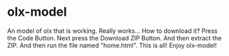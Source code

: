 # olx-model
An model of olx that is working.
Really works...
How to download it?
Press the Code Button.
Next press the Download ZIP Button.
And then extract the ZIP.
And then run the file named "home.html".
This is all!
Enjoy olx-model!
